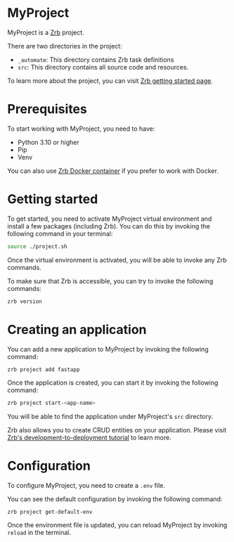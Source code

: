 # MyProject

MyProject is a [Zrb](https://pypi.org/project/zrb/) project.

There are two directories in the project:

- `_automate`: This directory contains Zrb task definitions
- `src`: This directory contains all source code and resources.

To learn more about the project, you can visit [Zrb getting started page](https://github.com/state-alchemists/zrb/blob/main/docs/getting-started.md).

# Prerequisites

To start working with MyProject, you need to have:

- Python 3.10 or higher
- Pip
- Venv

You can also use [Zrb Docker container](https://github.com/state-alchemists/zrb#-with-docker) if you prefer to work with Docker.

# Getting started

To get started, you need to activate MyProject virtual environment and install a few packages (including Zrb). You can do this by invoking the following command in your terminal:

```bash
source ./project.sh
```

Once the virtual environment is activated, you will be able to invoke any Zrb commands.

To make sure that Zrb is accessible, you can try to invoke the following commands:

```bash
zrb version
```

# Creating an application

You can add a new application to MyProject by invoking the following command:

```bash
zrb project add fastapp
```

Once the application is created, you can start it by invoking the following command:

```bash
zrb project start-<app-name>
```

You will be able to find the application under MyProject's `src` directory.

Zrb also allows you to create CRUD entities on your application. Please visit [Zrb's development-to-deployment tutorial](https://github.com/state-alchemists/zrb/blob/main/docs/tutorials/development-to-deployment-low-code.md) to learn more.

# Configuration

To configure MyProject, you need to create a `.env` file.

You can see the default configuration by invoking the following command:

```
zrb project get-default-env
```

Once the environment file is updated, you can reload MyProject by invoking `reload` in the terminal.
